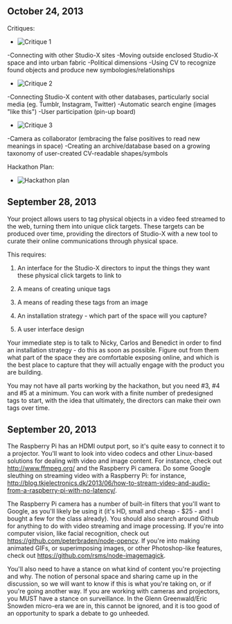 ## October 24, 2013

Critiques:

* ![Critique 1](https://raw.github.com/site2site/shareveillance/master/images/Critique_1.JPG)

-Connecting with other Studio-X sites
-Moving outside enclosed Studio-X space and into urban fabric
-Political dimensions
-Using CV to recognize found objects and produce new symbologies/relationships

* ![Critique 2](https://raw.github.com/site2site/shareveillance/master/images/Critique_2.JPG)

-Connecting Studio-X content with other databases, particularly social media (eg. Tumblr, Instagram, Twitter)
-Automatic search engine (images "like this")
-User participation (pin-up board)

* ![Critique 3](https://raw.github.com/site2site/shareveillance/master/images/Critique_3.JPG)

-Camera as collaborator (embracing the false positives to read new meanings in space)
-Creating an archive/database based on a growing taxonomy of user-created CV-readable shapes/symbols

Hackathon Plan:

* ![Hackathon plan](https://raw.github.com/site2site/shareveillance/master/images/Hackathon_Plan.JPG)

## September 28, 2013

Your project allows users to tag physical objects in a video feed streamed to the web, turning them into unique click targets. These targets can be produced over time, providing the directors of Studio-X with a new tool to curate their online communications through physical space.

This requires:


1.	An interface for the Studio-X directors to input the things they want these physical click targets to link to

2.	A means of creating unique tags

3.	A means of reading these tags from an image

4.	An installation strategy - which part of the space will you capture?

5.	A user interface design


Your immediate step is to talk to Nicky, Carlos and Benedict in order to find an installation strategy - do this as soon as possible. Figure out from them what part of the space they are comfortable exposing online, and which is the best place to capture that they will actually engage with the product you are building.

You may not have all parts working by the hackathon, but you need #3, #4 and #5 at a minimum. You can work with a finite number of predesigned tags to start, with the idea that ultimately, the directors can make their own tags over time.



## September 20, 2013

The Raspberry Pi has an HDMI output port, so it's quite easy to connect it to a projector. You'll want to look into video codecs and other Linux-based solutions for dealing with video and image content. For instance, check out http://www.ffmpeg.org/ and the Raspberry Pi camera. Do some Google sleuthing on streaming video with a Raspberry Pi: for instance, http://blog.tkjelectronics.dk/2013/06/how-to-stream-video-and-audio-from-a-raspberry-pi-with-no-latency/.

The Raspberry Pi camera has a number of built-in filters that you'll want to Google, as you'll likely be using it (it's HD, small and cheap - $25 - and I bought a few for the class already). You should also search around Github for anything to do with video streaming and image processing. If you're into computer vision, like facial recognition, check out https://github.com/peterbraden/node-opencv. If you're into making animated GIFs, or superimposing images, or other Photoshop-like features, check out https://github.com/rsms/node-imagemagick.

You'll also need to have a stance on what kind of content you're projecting and why. The notion of personal space and sharing came up in the discussion, so we will want to know if this is what you're taking on, or if you're going another way. If you are working with cameras and projectors, you MUST have a stance on surveillance. In the Glenn Greenwald/Eric Snowden micro-era we are in, this cannot be ignored, and it is too good of an opportunity to spark a debate to go unheeded.
